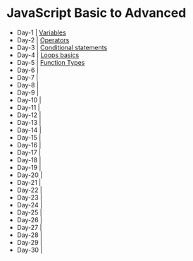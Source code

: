# JavaScript Basic to Advanced

- Day-1 | [Variables](https://github.com/princebansal7/JavaScript-30-days/tree/main/Day-1)
- Day-2 | [Operators](https://github.com/princebansal7/JavaScript-30-days/tree/main/Day-2)
- Day-3 | [Conditional statements](https://github.com/princebansal7/JavaScript-30-days/tree/main/Day-3)
- Day-4 | [Loops basics](https://github.com/princebansal7/JavaScript-30-days/tree/main/Day-4)
- Day-5 | [Function Types](https://github.com/princebansal7/JavaScript-30-days/tree/main/Day-5)
- Day-6 | 
- Day-7 | 
- Day-8 | 
- Day-9 | 
- Day-10 | 
- Day-11 | 
- Day-12 | 
- Day-13 | 
- Day-14 | 
- Day-15 | 
- Day-16 | 
- Day-17 | 
- Day-18 | 
- Day-19 | 
- Day-20 | 
- Day-21 | 
- Day-22 | 
- Day-23 | 
- Day-24 | 
- Day-25 | 
- Day-26 | 
- Day-27 | 
- Day-28 | 
- Day-29 | 
- Day-30 | 